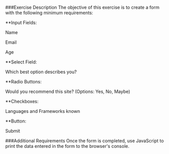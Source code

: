 ###Exercise Description
The objective of this exercise is to create a form with the following minimum requirements:

**Input Fields:

Name

Email

Age

**Select Field:

Which best option describes you?

**Radio Buttons:

Would you recommend this site? (Options: Yes, No, Maybe)

**Checkboxes:

Languages and Frameworks known

**Button:

Submit

###Additional Requirements
Once the form is completed, use JavaScript to print the data entered in the form to the browser's console.
